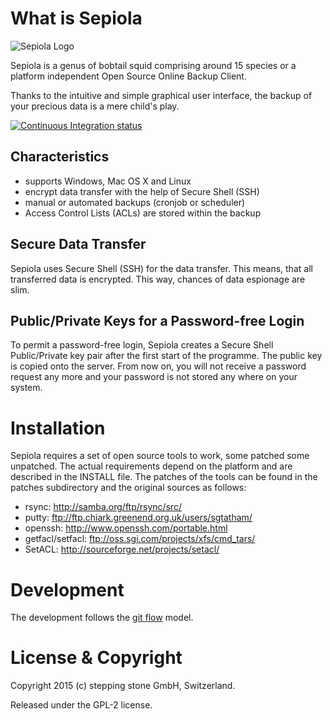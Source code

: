 # What is Sepiola

![Sepiola Logo](http://www.sepiola.org/fileadmin/templates/images/logo.png)

Sepiola is a genus of bobtail squid comprising around 15 species or a platform independent Open Source Online Backup Client.

Thanks to the intuitive and simple graphical user interface, the backup of your precious data is a mere child's play.

[![Continuous Integration status](https://secure.travis-ci.com/stepping-stone/sepiola.png)](http://travis-ci.com/stepping-stone/sepiola)

## Characteristics

* supports Windows, Mac OS X and Linux
* encrypt data transfer with the help of Secure Shell (SSH)
* manual or automated backups (cronjob or scheduler)
* Access Control Lists (ACLs) are stored within the backup

## Secure Data Transfer

Sepiola uses Secure Shell (SSH) for the data transfer. This means, that all transferred data is encrypted. This way, chances of data espionage are slim.

## Public/Private Keys for a Password-free Login

To permit a password-free login, Sepiola creates a Secure Shell Public/Private key pair after the first start of the programme. The public key is copied onto the server. From now on, you will not receive a password request any more and your password is not stored any where on your system.


# Installation

Sepiola requires a set of open source tools to work, some patched some unpatched.
The actual requirements depend on the platform and are described in the INSTALL
file. The patches of the tools can be found in the patches subdirectory and the
original sources as follows:

* rsync: http://samba.org/ftp/rsync/src/
* putty: ftp://ftp.chiark.greenend.org.uk/users/sgtatham/
* openssh: http://www.openssh.com/portable.html
* getfacl/setfacl: ftp://oss.sgi.com/projects/xfs/cmd_tars/
* SetACL: http://sourceforge.net/projects/setacl/

# Development

The development follows the [git flow](http://nvie.com/posts/a-successful-git-branching-model/) model.

# License & Copyright

Copyright 2015 (c) stepping stone GmbH, Switzerland.

Released under the GPL-2 license.
